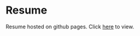 # Resume

Resume hosted on github pages. Click [here](https://sadashaykanungo.github.io/Resume/Resume.pdf) to view.
